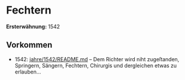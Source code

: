 # Fechtern

**Ersterwähnung:** 1542

## Vorkommen
- 1542: [jahre/1542/README.md](../jahre/1542/README.md) – Dem Richter wird niht zugeſtanden, Springern,
Sängern, Fechtern, Chirurgis und dergleichen etwas zu
erlauben...
